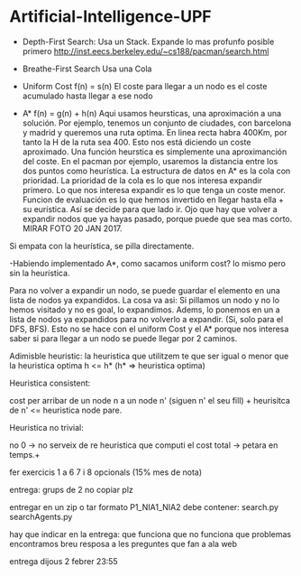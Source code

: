 # Artificial-Intelligence-UPF


- Depth-First Search: 
Usa un Stack. Expande lo mas profunfo posible primero
http://inst.eecs.berkeley.edu/~cs188/pacman/search.html



- Breathe-First Search
Usa una Cola

- Uniform Cost
f(n) = s(n)
El coste para llegar a un nodo es el coste acumulado hasta llegar a ese nodo

- A*
f(n) = g(n) + h(n)
Aqui usamos heursticas, una aproximación a una solución. Por ejemplo, tenemos un conjunto de ciudades, con barcelona y madrid y queremos una ruta optima. En linea recta habra 400Km, por tanto la H de la ruta sea 400. Esto nos está diciendo un coste aproximado. Una función heurstica es simplemente una aproximanción del coste. En el pacman por ejemplo, usaremos la distancia entre los dos puntos como heurística.
La estructura de datos en A* es la cola con prioridad. La prioridad de la cola es lo que nos interesa expandir primero. Lo que nos interesa expandir es lo que tenga un coste menor. 
Funcion de evaluación es lo que hemos invertido en llegar hasta ella + su eurística. Así se decide para que lado ir. Ojo que hay que volver a expandir nodos que ya hayas pasado, porque puede que sea mas corto. MIRAR FOTO 20 JAN 2017.

Si empata con la heurística, se pilla directamente. 

-Habiendo implementado A*, como sacamos uniform cost? lo mismo pero sin la heurística.

Para no volver a expandir un nodo, se puede guardar el elemento en una lista de nodos ya expandidos. La cosa va asi: Si pillamos un nodo y no lo hemos visitado y no es goal, lo expandimos. Adems, lo ponemos en un a lista de nodos ya expandidos para no volverlo a expandir. (Si, solo para el DFS, BFS). Esto no se hace con el uniform Cost y el A* porque nos interesa saber si para llegar a un nodo se puede llegar por 2 caminos.


Adimisble heuristic:
la heuristica que utilitzem te que ser igual o menor que la heuristica optima
h <= h* (h* => heuristica optima)

Heuristica consistent:

cost per arribar de un node n a un node n' (siguen n' el seu fill) + heurisitca de n' <= heuristica node pare.

Heuristica no trivial:

no 0 -> no serveix de re
heuristica que computi el cost total -> petara en temps.+


fer exercicis 1 a 6
7 i 8 opcionals (15% mes de nota)


entrega:
grups de 2
no copiar plz

entregar en un zip o tar formato P1_NIA1_NIA2
debe contener:
search.py
searchAgents.py

hay que indicar en la entrega:
que funciona 
que no funciona 
que problemas encontramos
breu resposa a les preguntes que fan a ala web

entrega dijous 2 febrer  23:55
